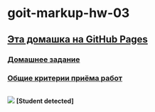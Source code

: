 <h1>goit-markup-hw-03</h1>

<a href="https://xdpiqbx.github.io/goit-markup-hw-03/"><h2>Эта домашка на GitHub Pages</h2></a>

<a href="https://github.com/goitacademy/html-css-homework/blob/master/03-flexbox.md"><h3>Домашнее задание</h3></a>

<a href="https://github.com/goitacademy/html-css-homework/blob/master/criteria.md"><h3>Общие критерии приёма работ</h3></a>

<img src="https://goit.ua/wp-content/themes/1/images/Layer.png"> <b style="display: inline-block; line-height: 50px;">[Student detected]</b>
